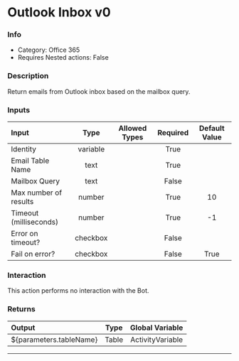 # Outlook Inbox v0

### Info

- Category: Office 365
- Requires Nested actions: False


### Description
Return emails from Outlook inbox based on the mailbox query.


### Inputs

| Input | Type | Allowed Types | Required |  Default Value |
| :--- | :---: | :---: | :---: | :---: |
| Identity | variable |  | True |  |
| Email Table Name | text |  | True |  |
| Mailbox Query | text |  | False |  |
| Max number of results | number |  | True | 10 |
| Timeout (milliseconds) | number |  | True | -1 |
| Error on timeout? | checkbox |  | False |  |
| Fail on error? | checkbox |  | False | True |


### Interaction
This action performs no interaction with the Bot.

### Returns

| Output | Type | Global Variable |
| :--- | :---: | :---: |
| ${parameters.tableName} | Table | ActivityVariable |

---